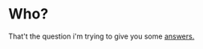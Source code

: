 <h1>Who?</h1>

That't the question i'm trying to give you some <a href="https://l4uno.github.io/introduction/">answers.</a>
